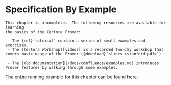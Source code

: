 Specification By Example
========================

```{todo}
This chapter is incomplete.  The following resources are available for learning
the basics of the Certora Prover:

 - The {ref}`tutorial` contain a series of small examples and exercises.
 - The [Certora Workshop][videos] is a recorded two-day workshop that covers basic usage of the Prover ({download}`slides <stanford.pdf>`).
 
 - The [old documentation](/docs/confluence/examples.md) introduces Prover features by walking through some examples.
```

[videos]: https://www.youtube.com/playlist?list=PLKtu7wuOMP9Wp_O8kylKbtFYgM8HVTGIA "Certora workshop playlist"

The entire running example for this chapter can be found [here][erc20example].

```{contents}
```

[erc20example]: https://github.com/Certora/ERC20Example